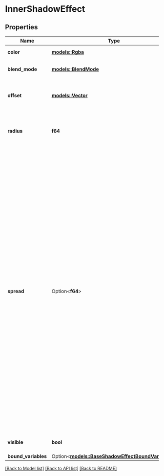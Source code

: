 # InnerShadowEffect

## Properties

Name | Type | Description | Notes
------------ | ------------- | ------------- | -------------
**color** | [**models::Rgba**](RGBA.md) | The color of the shadow | 
**blend_mode** | [**models::BlendMode**](BlendMode.md) | Blend mode of the shadow | 
**offset** | [**models::Vector**](Vector.md) | How far the shadow is projected in the x and y directions | 
**radius** | **f64** | Radius of the blur effect (applies to shadows as well) | 
**spread** | Option<**f64**> | The distance by which to expand (or contract) the shadow.  For drop shadows, a positive `spread` value creates a shadow larger than the node, whereas a negative value creates a shadow smaller than the node.  For inner shadows, a positive `spread` value contracts the shadow. Spread values are only accepted on rectangles and ellipses, or on frames, components, and instances with visible fill paints and `clipsContent` enabled. When left unspecified, the default value is 0. | [optional][default to 0]
**visible** | **bool** | Whether this shadow is visible. | 
**bound_variables** | Option<[**models::BaseShadowEffectBoundVariables**](BaseShadowEffect_boundVariables.md)> |  | [optional]

[[Back to Model list]](../README.md#documentation-for-models) [[Back to API list]](../README.md#documentation-for-api-endpoints) [[Back to README]](../README.md)


